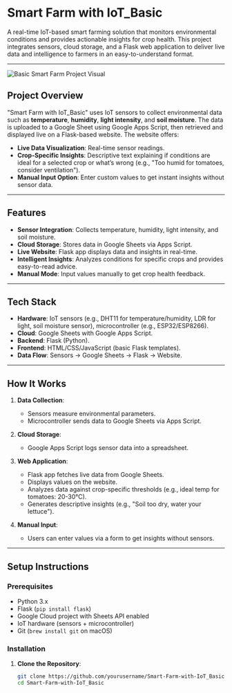 # Smart Farm with IoT_Basic

A real-time IoT-based smart farming solution that monitors environmental conditions and provides actionable insights for crop health. This project integrates sensors, cloud storage, and a Flask web application to deliver live data and intelligence to farmers in an easy-to-understand format.

---
![Basic Smart Farm Project Visual](https://i.postimg.cc/8PCx8TqZ/banner.jpg)

## Project Overview

"Smart Farm with IoT_Basic" uses IoT sensors to collect environmental data such as **temperature**, **humidity**, **light intensity**, and **soil moisture**. The data is uploaded to a Google Sheet using Google Apps Script, then retrieved and displayed live on a Flask-based website. The website offers:
- **Live Data Visualization**: Real-time sensor readings.
- **Crop-Specific Insights**: Descriptive text explaining if conditions are ideal for a selected crop or what’s wrong (e.g., "Too humid for tomatoes, consider ventilation").
- **Manual Input Option**: Enter custom values to get instant insights without sensor data.

---

## Features
- **Sensor Integration**: Collects temperature, humidity, light intensity, and soil moisture.
- **Cloud Storage**: Stores data in Google Sheets via Apps Script.
- **Live Website**: Flask app displays data and insights in real-time.
- **Intelligent Insights**: Analyzes conditions for specific crops and provides easy-to-read advice.
- **Manual Mode**: Input values manually to get crop health feedback.

---

## Tech Stack
- **Hardware**: IoT sensors (e.g., DHT11 for temperature/humidity, LDR for light, soil moisture sensor), microcontroller (e.g., ESP32/ESP8266).
- **Cloud**: Google Sheets with Google Apps Script.
- **Backend**: Flask (Python).
- **Frontend**: HTML/CSS/JavaScript (basic Flask templates).
- **Data Flow**: Sensors → Google Sheets → Flask → Website.

---

## How It Works
1. **Data Collection**:
   - Sensors measure environmental parameters.
   - Microcontroller sends data to Google Sheets via Apps Script.

2. **Cloud Storage**:
   - Google Apps Script logs sensor data into a spreadsheet.

3. **Web Application**:
   - Flask app fetches live data from Google Sheets.
   - Displays values on the website.
   - Analyzes data against crop-specific thresholds (e.g., ideal temp for tomatoes: 20-30°C).
   - Generates descriptive insights (e.g., "Soil too dry, water your lettuce").

4. **Manual Input**:
   - Users can enter values via a form to get insights without sensors.

---

## Setup Instructions

### Prerequisites
- Python 3.x
- Flask (`pip install flask`)
- Google Cloud project with Sheets API enabled
- IoT hardware (sensors + microcontroller)
- Git (`brew install git` on macOS)

### Installation
1. **Clone the Repository**:
   ```bash
   git clone https://github.com/yourusername/Smart-Farm-with-IoT_Basic.git
   cd Smart-Farm-with-IoT_Basic
